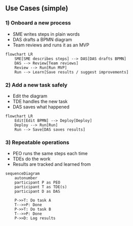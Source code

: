 ## Use Cases (simple)

### 1) Onboard a new process
- SME writes steps in plain words
- DAS drafts a BPMN diagram
- Team reviews and runs it as an MVP

```mermaid
flowchart LR
    SME[SME describes steps] --> DAS[DAS drafts BPMN]
    DAS --> Review[Team reviews]
    Review --> Run[Run MVP]
    Run --> Learn[Save results / suggest improvements]
```

### 2) Add a new task safely
- Edit the diagram
- TDE handles the new task
- DAS saves what happened

```mermaid
flowchart LR
    Edit[Edit BPMN] --> Deploy[Deploy]
    Deploy --> Run[Run]
    Run --> Save[DAS saves results]
```

### 3) Repeatable operations
- PEO runs the same steps each time
- TDEs do the work
- Results are tracked and learned from

```mermaid
sequenceDiagram
    autonumber
    participant P as PEO
    participant T as TDE(s)
    participant D as DAS

    P->>T: Do task A
    T-->>P: Done
    P->>T: Do task B
    T-->>P: Done
    P->>D: Log results
```



